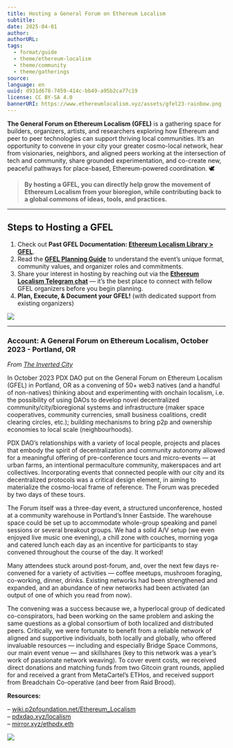 ```yaml
---
title: Hosting a General Forum on Ethereum Localism
subtitle: 
date: 2025-04-01
author: 
authorURL: 
tags:
  - format/guide
  - theme/ethereum-localism
  - theme/community
  - theme/gatherings
source: 
language: en
uuid: d931d678-7459-414c-bb49-a95b2ca77c19
license: CC BY-SA 4.0
bannerURI: https://www.ethereumlocalism.xyz/assets/gfel23-rainbow.png
---
```

**The General Forum on Ethereum Localism (GFEL)** is a gathering space for builders, organizers, artists, and researchers exploring how Ethereum and peer to peer technologies can support thriving local communities. It’s an opportunity to convene in your city your greater cosmo-local network, hear from visionaries, neighbors, and aligned peers working at the intersection of tech and community, share grounded experimentation, and co-create new, peaceful pathways for place-based, Ethereum-powered coordination. 🕊️

> **By hosting a GFEL, you can directly help grow the movement of Ethereum Localism from your bioregion, while contributing back to a global commons of ideas, tools, and practices.**

---

## Steps to Hosting a GFEL

1. Check out **Past GFEL Documentation: [Ethereum Localism Library > GFEL](library/GFEL)**.
2. Read the [**GFEL Planning Guide**](https://docs.google.com/document/d/11Cwsk4MaRzYysADmczofbqSRcyvtvCugc360KoDlCkc/edit?usp=sharing) to understand the event’s unique format, community values, and organizer roles and commitments.
3. Share your interest in hosting by reaching out via the [**Ethereum Localism Telegram chat**](https://t.me/+5Enk4J4d98MyMDkx) — it’s the best place to connect with fellow GFEL organizers before you begin planning.
4. **Plan, Execute, & Document your GFEL!** (with dedicated support from existing organizers)

![](assets/gfel24-panel.jpeg)

---
### Account: A General Forum on Ethereum Localism, October 2023 - Portland, OR
*From [The Inverted City](assets/invertedCity_digital.pdf)*

In October 2023 PDX DAO put on the General Forum on Ethereum Localism (GFEL) in Portland, OR as a convening of 50+ web3 natives (and a handful of non-natives) thinking about and experimenting with onchain localism, i.e. the possibility of using DAOs to develop novel decentralized community/city/bioregional systems and infrastructure (maker space cooperatives, community currencies, small business coalitions, credit clearing circles, etc.); building mechanisms to bring p2p and ownership economies to local scale (neighbourhoods).

PDX DAO’s relationships with a variety of local people, projects and places that embody the spirit of decentralization and community autonomy allowed for a meaningful offering of pre-conference tours and micro-events — at urban farms, an intentional permaculture community, makerspaces and art collectives. Incorporating events that connected people with our city and its decentralized protocols was a critical design element, in aiming to materialize the cosmo-local frame of reference. The Forum was preceded by two days of these tours.

The Forum itself was a three-day event, a structured unconference, hosted at a community warehouse in Portland’s Inner Eastside. The warehouse space could be set up to accommodate whole-group speaking and panel sessions or several breakout groups. We had a solid A/V setup (we even enjoyed live music one evening), a chill zone with couches, morning yoga and catered lunch each day as an incentive for participants to stay convened throughout the course of the day. It worked!

Many attendees stuck around post-forum, and, over the next few days re-convened for a variety of activities — coffee meetups, mushroom foraging, co-working, dinner, drinks. Existing networks had been strengthened and expanded, and an abundance of new networks had been activated (an output of one of which you read from now).

The convening was a success because we, a hyperlocal group of dedicated co-conspirators, had been working on the same problem and asking the same questions as a global consortium of both localized and distributed peers. Critically, we were fortunate to benefit from a reliable network of aligned and supportive individuals, both locally and globally, who offered invaluable resources — including and especially Bridge Space Commons, our main event venue — and skillshares (key to this network was a year’s work of passionate network weaving). To cover event costs, we received direct donations and matching funds from two Gitcoin grant rounds, applied for and received a grant from MetaCartel’s ETHos, and received support from Breadchain Co-operative (and beer from Raid Brood).

**Resources:**

– [wiki.p2pfoundation.net/Ethereum_Localism](https://wiki.p2pfoundation.net/Ethereum_Localism)  
– [pdxdao.xyz/localism](https://pdxdao.xyz/localism)  
– [mirror.xyz/ethpdx.eth](https://mirror.xyz/ethpdx.eth)

![](assets/gfel23-end.png)